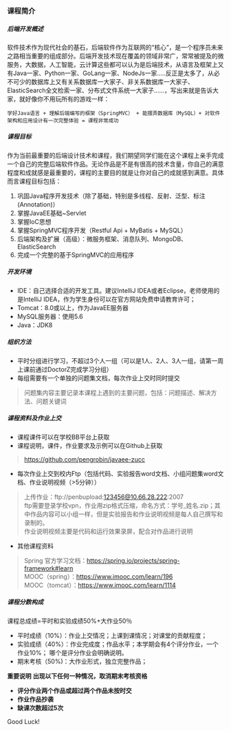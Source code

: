 ### 课程简介
##### 后端开发概述
软件技术作为现代社会的基石，后端软件作为互联网的“核心”，是一个程序员未来之路相当重要的组成部分。后端开发技术现在覆盖的领域非常广，常常被提及的微服务，大数据，人工智能，云计算这些都可以认为是后端技术，从语言及框架上又有Java一家、Python一家、GoLang一家、NodeJs一家.....反正是太多了，从必不可少的数据库上又有关系数据库一大家子、非关系数据库一大家子、ElasticSearch全文检索一家、分布式文件系统一大家子......，写出来就是告诉大家，就好像你不用玩所有的游戏一样：    

```
学好Java语言 + 理解后端编写的框架（SpringMVC） + 能摆弄数据库（MySQL）+ 对软件架构和应用设计有一次完整体验 = 课程非常成功
```

##### 课程目标
作为当前最重要的后端设计技术和课程，我们期望同学们能在这个课程上亲手完成一个自己的完整后端软件作品。无论作品是不是有很高的技术含量，你自己的满意程度和成就感是最重要的，课程的主要目的就是让你对自己的成就感到满意。具体而言课程目标包括：  
1. 巩固Java程序开发技术（除了基础，特别是多线程、反射、泛型、标注(Annotation)） 
1. 掌握JavaEE基础~Servlet
1. 掌握IoC思想
1. 掌握SpringMVC程序开发（Restful Api + MyBatis + MySQL）
1. 后端架构及扩展（高级）：微服务框架、消息队列、MongoDB、ElasticSearch
1. 完成一个完整的基于SpringMVC的应用程序


##### 开发环境  
- IDE：自己选择合适的开发工具。建议IntelliJ IDEA或者Eclipse，老师使用的是IntelliJ IDEA，作为学生身份可以在官方网站免费申请教育许可；
- Tomcat：8.0或以上，作为JavaEE服务器  
- MySQL服务器：使用5.6  
- Java：JDK8  

##### 组织方法
- 平时分组进行学习，不超过3个人一组（可以是1人、2人、3人一组，请第一周上课前通过DoctorZ完成学习分组） 
- 每组需要有一个单独的问题集文档，每次作业上交时同时提交    
> 问题集内容主要记录本课程上遇到的主要问题，包括：问题描述、解决方法、问题关键词



##### 课程资料及作业上交
- 课程课件可以在学校BB平台上获取
- 课程说明，课件，作业要求及示例可以在Github上获取
> https://github.com/pengrobin/javaee-zucc  

- 每次作业上交到校内Ftp（包括代码、实验报告word文档、小组问题集word文档、作业说明视频（>5分钟））
> 上传作业：ftp://penbupload:123456@10.66.28.222:2007   
> ftp需要登录学校vpn，作业用zip格式压缩，命名方式：学号_姓名.zip；其中作品内容可以小组一样，但是实验报告和作业说明视频是每人自己撰写和录制的。  
> 作业说明视频主要是代码和运行效果录屏，配合对作品进行说明  

- 其他课程资料  
> Spring 官方学习文档：https://spring.io/projects/spring-framework#learn    
> MOOC（spring）：https://www.imooc.com/learn/196     
> MOOC（tomcat）：https://www.imooc.com/learn/1114    

##### 课程分数构成
课程总成绩=平时和实验成绩50%+大作业50％ 
- 平时成绩（10%）：作业上交情况；上课到课情况；对课堂的贡献程度； 
- 实验成绩（40%）：作业完成度；作品水平；本学期会有4个评分作业，一个作业10%； 哪个是评分作业会明确说明。
- 期末考核（50%)：大作业形式，独立完整作品；    

**重要说明**
**出现以下任何一种情况，取消期末考核资格**
- **评分作业两个作品或超过两个作品未按时交**    
- **作业作品抄袭**  
- **缺课次数超过5次**   


Good Luck! 

